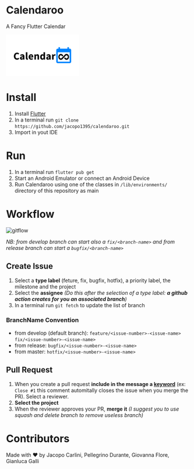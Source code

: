# Calendaroo
A Fancy Flutter Calendar

![Banner](https://github.com/jacopo1395/calendaroo/blob/master/android/app/src/main/res/drawable/banner_calendaroo.png?raw=true)


# Install
1. Install [Flutter](https://flutter.dev/docs/get-started/install)
2. In a terminal run `git clone https://github.com/jacopo1395/calendaroo.git`
3. Import in yout IDE

# Run
1. In a terminal run `flutter pub get`
2. Start an Android Emulator or connect an Android Device
3. Run Calendaroo using one of the classes in `/lib/environments/` directory of this repository as main

# Workflow
<img src="https://nvie.com/img/git-model@2x.png" alt="gitflow" width="500"/>

*NB: from develop branch can start also a `fix/<branch-name>` and from release branch can start a `bugfix/<branch-name>`*

## Create Issue
1. Select a **type label** (feture, fix, bugfix, hotfix), a priority label, the milestone and the project
2. Select the **assignee** *(Do this after the selection of a type label: **a github action creates for you an associated branch**)*
3. In a terminal run `git fetch` to update the list of branch

### BranchName Convention
- from develop (default branch): `feature/<issue-number>-<issue-name>` `fix/<issue-number>-<issue-name>`
- from release: `bugfix/<issue-number>-<issue-name>`
- from master: `hotfix/<issue-number>-<issue-name>`

## Pull Request
1. When you create a pull request **include in the message a [keyword](https://help.github.com/en/enterprise/2.16/user/github/managing-your-work-on-github/closing-issues-using-keywords#about-issue-references)** (ex: `Close #1` this comment automitally closes the issue when you merge the PR). Select a reviewer.
2. **Select the project**
3. When the reviewer approves your PR, **merge it** *(I suggest you to use squash and delete branch to remove useless branch)*


# Contributors
Made with ❤ by Jacopo Carlini, Pellegrino Durante, Giovanna Flore, Gianluca Galli
